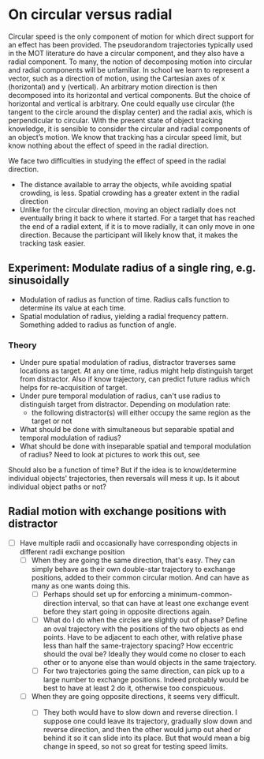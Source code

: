On circular versus radial
==============

Circular speed is the only component of motion for which direct support for an effect has been provided. The pseudorandom trajectories typically used in the MOT literature do have a circular component, and they also have a radial component. To many, the notion of decomposing motion into circular and radial components will be unfamiliar. In school we learn to represent a vector, such as a direction of motion, using the Cartesian axes of x (horizontal) and y (vertical). An arbitrary motion direction is then decomposed into its horizontal and vertical components. But the choice of horizontal and vertical is arbitrary. One could equally use circular (the tangent to the circle around the display center) and the radial axis, which is perpendicular to circular.
With the present state of object tracking knowledge, it is sensible to consider the circular and radial components of an object’s motion. We know that tracking has a circular speed limit, but know nothing about the effect of speed in the radial direction. 

We face two difficulties in studying the effect of speed in the radial direction.
* The distance available to array the objects, while avoiding spatial crowding, is less.
Spatial crowding has a greater extent in the radial direction
* Unlike for the circular direction, moving an object radially does not eventually bring it back to where it started. For a target that has reached the end of a radial extent, if it is to move radially, it can only move in one direction. Because the participant will likely know that, it makes the tracking task easier.

## Experiment: Modulate radius of a single ring, e.g. sinusoidally

- Modulation of radius as function of time. Radius calls function to determine its value at each time.
- Spatial modulation of radius, yielding a radial frequency pattern. Something added to radius as function of angle.

### Theory
* Under pure spatial modulation of radius, distractor traverses same locations as target. At any one time, radius might help distinguish target from distractor. Also if know trajectory, can predict future radius which helps for re-acquisition of target.
* Under pure temporal modulation of radius, can't use radius to distinguish target from distractor. Depending on modulation rate:
  * the following distractor(s) will either occupy the same region as the target or not
* What should be done with simultaneous but separable spatial and temporal modulation of radius?
* What should be done with inseparable spatial and temporal modulation of radius? 
Need to look at pictures to work this out, see 

Should also be a function of time? But if the idea is to know/determine individual objects' trajectories, then reversals will mess it up.
Is it about individual object paths or not?

## Radial motion with exchange positions with distractor 

- [ ] Have multiple radii and occasionally have corresponding objects
      in different radii exchange position
    - [ ] When they are going the same direction, that's easy. They can
          simply behave as their own double-star trajectory to exchange
          positions, added to their common circular motion. And can
          have as many as one wants doing this.
        - [ ] Perhaps should set up for enforcing a
              minimum-common-direction interval, so that can have at
              least one exchange event before they start going in
              opposite directions again.
        - [ ] What do I do when the circles are slightly out of phase?
              Define an oval trajectory with the positions of the two
              objects as end points. Have to be adjacent to each other,
              with relative phase less than half the same-trajectory
              spacing?  How eccentric should the oval be? Ideally they
              would come no closer to each other or to anyone else than
              would objects in the same trajectory.
        - [ ] For two trajectories going the same direction, can pick
              up to a large number to exchange positions. Indeed
              probably would be best to have at least 2 do it,
              otherwise too conspicuous.
    - [ ] When they are going opposite directions, it seems very
          difficult.
        - [ ] They both would have to slow down and reverse direction.
              I suppose one could leave its trajectory, gradually slow
              down and reverse direction, and then the other would jump
              out ahed or behind it so it can slide into its place. 
              But that would mean a big change in speed, so not so
              great for testing speed limits.









